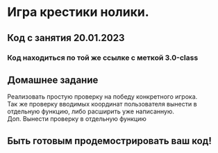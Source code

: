 # Игра крестики нолики.
## Код с занятия 20.01.2023
### Код находиться по той же ссылке с меткой 3.0-class

## Домашнее задание
Реализовать простую проверку на победу конкретного игрока. <br>
Так же проверку вводимых координат пользователя вынести в отдельную функцию, либо расширить уже написанную. <br>
Доп. Вынести проверку в отдельную функцию

## Быть готовым продемострировать ваш код!